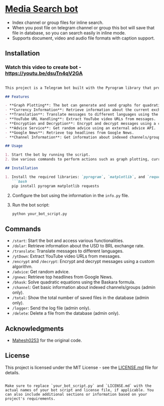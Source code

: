 # [Media Search bot](https://github.com/Mahesh0253/Media-Search-bot)

* Index channel or group files for inline search.
* When you post file on telegram channel or group this bot will save that file in database, so you can search easily in inline mode.
* Supports document, video and audio file formats with caption support.

## Installation

### Watch this video to create bot - https://youtu.be/dsuTn4qV2GA

```markdown

This project is a Telegram bot built with the Pyrogram library that provides various functionalities related to media, translation, and more. The bot is based on the original code from [Mahesh0253/Media-Search-bot](https://github.com/Mahesh0253/Media-Search-bot) and has been extended and modified.

## Features

- **Graph Plotting**: The bot can generate and send graphs for quadratic equations using the Baskara formula.
- **Currency Information**: Retrieve information about the current exchange rate of USD to BRL.
- **Translation**: Translate messages to different languages using the Google Translate API.
- **YouTube URL Handling**: Extract YouTube video URLs from messages.
- **Encryption and Decryption**: Encrypt and decrypt messages using a custom algorithm.
- **Advice Service**: Get random advice using an external advice API.
- **Google News**: Retrieve top headlines from Google News.
- **Channel Information**: Get information about indexed channels/groups.

## Usage

1. Start the bot by running the script.
2. Use various commands to perform actions such as graph plotting, currency information retrieval, translation, and more.

## Installation

1. Install the required libraries: `pyrogram`, `matplotlib`, and `requests`.
   ```bash
   pip install pyrogram matplotlib requests
   ```

2. Configure the bot using the information in the `info.py` file.

3. Run the bot script:
   ```bash
   python your_bot_script.py
   ```

## Commands

- `/start`: Start the bot and access various functionalities.
- `/dolar`: Retrieve information about the USD to BRL exchange rate.
- `/translate`: Translate messages to different languages.
- `/ytDown`: Extract YouTube video URLs from messages.
- `/encrypt` and `/decrypt`: Encrypt and decrypt messages using a custom algorithm.
- `/advice`: Get random advice.
- `/gnews`: Retrieve top headlines from Google News.
- `/bhask`: Solve quadratic equations using the Baskara formula.
- `/channel`: Get basic information about indexed channels/groups (admin only).
- `/total`: Show the total number of saved files in the database (admin only).
- `/logger`: Send the log file (admin only).
- `/delete`: Delete a file from the database (admin only).

## Acknowledgments

- [Mahesh0253](https://github.com/Mahesh0253) for the original code.

## License

This project is licensed under the MIT License - see the [LICENSE.md](LICENSE.md) file for details.
```

Make sure to replace `your_bot_script.py` and `LICENSE.md` with the actual names of your bot script and license file, if applicable. You can also include additional sections or information based on your project's requirements.
